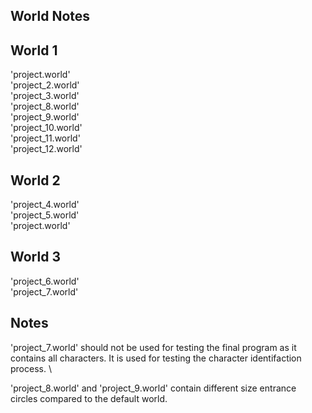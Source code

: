 ## World Notes

## World 1
'project.world' \
'project_2.world' \
'project_3.world' \
'project_8.world' \
'project_9.world' \
'project_10.world' \
'project_11.world' \
'project_12.world'

## World 2
'project_4.world' \
'project_5.world' \
'project.world'


## World 3
'project_6.world' \
'project_7.world'

## Notes
'project_7.world' should not be used for testing the final program as it contains all characters. It is used for testing the character identifaction process. \ 

'project_8.world' and 'project_9.world' contain different size entrance circles compared to the default world.
